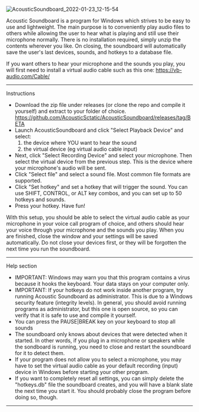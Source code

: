 ![AcousticSoundboard_2022-01-23_12-15-54](https://user-images.githubusercontent.com/64415017/150692162-4ae9ae60-7821-4e36-9b6a-6630eb629706.png)

Acoustic Soundboard is a program for Windows which strives to be easy to use and lightweight. The main purpose is to conveniently play audio files to others while allowing the user to hear what is playing and still use their microphone normally. There is no installation required, simply unzip the contents wherever you like. On closing, the soundboard will automatically save the user's last devices, sounds, and hotkeys to a database file.

If you want others to hear your microphone and the sounds you play, you will first need to install a virtual audio cable such as this one:
https://vb-audio.com/Cable/

----------------------------------------
Instructions
* Download the zip file under releases (or clone the repo and compile it yourself) and extract to your folder of choice. https://github.com/AcousticSctatic/AcousticSoundboard/releases/tag/BETA
* Launch AcousticSoundboard and click "Select Playback Device" and select: 
  1. the device where YOU want to hear the sound
  2. the virtual device (eg virtual audio cable input)
* Next, click "Select Recording Device" and select your microphone. Then select the virtual device from the previous step. This is the device where your microphone's audio will be sent.
* Click "Select file" and select a sound file. Most common file formats are supported.
* Click "Set hotkey" and set a hotkey that will trigger the sound. You can use SHIFT, CONTROL, or ALT key combos, and you can set up to 50 hotkeys and sounds.
* Press your hotkey. Have fun!

With this setup, you should be able to select the virtual audio cable as your microphone in your voice call program of choice, and others should hear your voice through your microphone and the sounds you play. When you are finished, close the window and your settings will be saved automatically. Do not close your devices first, or they will be forgotten the next time you run the soundboard. 



----------------------------------------
Help section
* IMPORTANT: Windows may warn you that this program contains a virus because it hooks the keyboard. Your data stays on your computer only.
* IMPORTANT: If your hotkeys do not work inside another program, try running Acoustic Soundboard as administrator. This is due to a Windows security feature (integrity levels). In general, you should avoid running programs as administrator, but this one is open source, so you can verify that it is safe to use and compile it yourself.
* You can press the PAUSE|BREAK key on your keyboard to stop all sounds
* The soundboard only knows about devices that were detected when it started. In other words, if you plug in a microphone or speakers while the sondboard is running, you need to close and restart the soundboard for it to detect them.
* If your program does not allow you to select a microphone, you may have to set the virtual audio cable as your default recording (input) device in Windows before starting your other program.
* If you want to completely reset all settings, you can simply delete the "hotkeys.db" file the soundboard creates, and you will have a blank slate the next time you start it. You should probably close the program before doing so, though.
 ----------------------------------------
